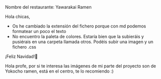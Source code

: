 Nombre del restaurante: Yawarakai Ramen

Hola chicas,

  - Os he cambiado la extensión del fichero porque con md podemos formatear un poco el texto
  - No encuentro la paleta de colores. Estaría bien que la subieráis y pusiérais en una carpeta llamada otros. Podéis subir una imagen y un fichero .css
 
 ¡Feliz Navidad!&#127876;

 Hola profe, por si te interesa las imágenes de mi parte del proyecto son de Yokocho ramen, está en el centro, te lo recomiendo :)
